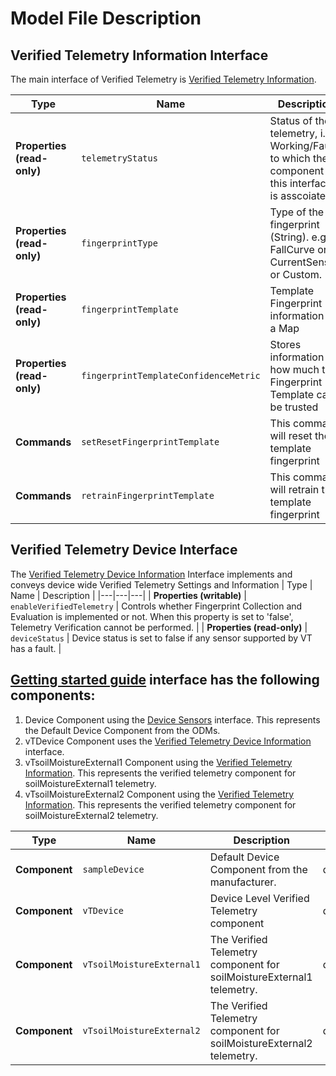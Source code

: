 # Model File Description
## Verified Telemetry Information Interface
The main interface of Verified Telemetry is [Verified Telemetry Information](./vTInfo.json).

| Type | Name | Description |
|---|---|---|
| **Properties (read-only)** | `telemetryStatus` | Status of the telemetry, i.e. Working/Faulty to which the component of this interface is asscoiated. |
| **Properties (read-only)** | `fingerprintType` | Type of the fingerprint (String). e.g., FallCurve or CurrentSense or Custom. |
| **Properties (read-only)** | `fingerprintTemplate` | Template Fingerprint information in a Map |
| **Properties (read-only)** | `fingerprintTemplateConfidenceMetric` | Stores information on how much the Fingerprint Template can be trusted |
| **Commands** | `setResetFingerprintTemplate` | This command will reset the template fingerprint |
| **Commands** | `retrainFingerprintTemplate` | This command will retrain the template fingerprint |

## Verified Telemetry Device Interface
The [Verified Telemetry Device Information](./vTDevice.json) Interface implements and conveys device wide Verified Telemetry Settings and Information 
| Type | Name | Description |
|---|---|---|
| **Properties (writable)** | `enableVerifiedTelemetry` | Controls whether Fingerprint Collection and Evaluation is implemented or not. When this property is set to 'false', Telemetry Verification cannot be performed.  |
| **Properties (read-only)** | `deviceStatus` | Device status is set to false if any sensor supported by VT has a fault. |

## [Getting started guide](./gsg.json) interface has the following components:
1. Device Component using the [Device Sensors](./device.json) interface. This represents the Default Device Component from the ODMs.
1. vTDevice Component uses the [Verified Telemetry Device Information](./vTDevice.json) interface.
1. vTsoilMoistureExternal1 Component using the [Verified Telemetry Information](./vTInfo.json). This represents the verified telemetry component for soilMoistureExternal1 telemetry.
1. vTsoilMoistureExternal2 Component using the [Verified Telemetry Information](./vTInfo.json). This represents the verified telemetry component for soilMoistureExternal2 telemetry.

| Type | Name | Description | Interface ID |
|---|---|---|---|
| **Component** | `sampleDevice` | Default Device Component from the manufacturer. | dtmi:azure:verifiedtelemetry:sample:GSG;1 |
| **Component** | `vTDevice` | Device Level Verified Telemetry component | dtmi:azure:verifiedtelemetry:deviceinformation;1 | 
| **Component** | `vTsoilMoistureExternal1` | The Verified Telemetry component for soilMoistureExternal1 telemetry. | dtmi:azure:verifiedtelemetry:telemetryinformation;1 | 
| **Component** | `vTsoilMoistureExternal2` | The Verified Telemetry component for soilMoistureExternal2 telemetry. | dtmi:azure:verifiedtelemetry:telemetryinformation;1 | 